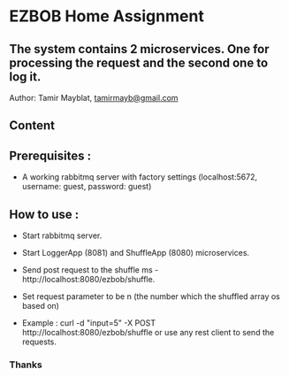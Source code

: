 # EZBOB Home Assignment

## The system contains 2 microservices. One for processing the request and the second one to log it.

Author: Tamir Mayblat, tamirmayb@gmail.com

## Content

## Prerequisites :

* A working rabbitmq server with factory settings (localhost:5672, username: guest, password: guest)

## How to use :

* Start rabbitmq server. 
* Start LoggerApp (8081) and ShuffleApp (8080) microservices.
* Send post request to the shuffle ms - http://localhost:8080/ezbob/shuffle. 
* Set request parameter to be n (the number which the shuffled array os based on) 

* Example :  curl -d "input=5" -X POST http://localhost:8080/ezbob/shuffle
or use any rest client to send the requests.

### Thanks